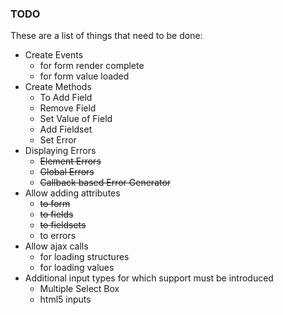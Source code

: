 ### TODO
These are a list of things that need to be done:
* Create Events
    * for form render complete
    * for form value loaded
* Create Methods
    * To Add Field
    * Remove Field
    * Set Value of Field
    * Add Fieldset
    * Set Error
* Displaying Errors
    * ~~Element Errors~~
    * ~~Global Errors~~
    * ~~Callback based Error Generator~~
* Allow adding attributes
    * ~~to form~~
    * ~~to fields~~
    * ~~to fieldsets~~
    * to errors
* Allow ajax calls
    * for loading structures
    * for loading values
* Additional input types for which support must be introduced
    * Multiple Select Box
    * html5 inputs